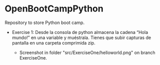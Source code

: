 # OpenBootCampPython
Repository to store Python boot camp.

* Exercise 1: Desde la consola de python almacena la cadena “Hola mundo!” en una variable y muéstrala. Tienes que subir capturas de pantalla en una carpeta comprimida zip.

  * Screenshot in folder "src/ExerciseOne/helloworld.png" on branch ExerciseOne.
